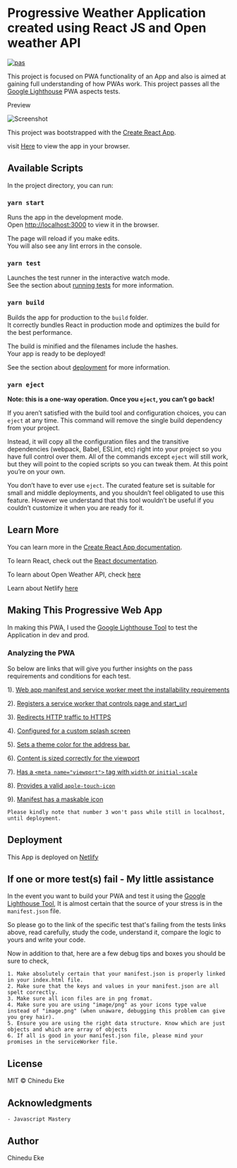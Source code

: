 # Progressive Weather Application created using React JS and Open weather API

[![pas](https://img.shields.io/static/v1?&message=ProgressiveApp.Store&color=74b9ff&style=flat&label=Follow%20Weather%20App%20by%20Chinedu%20at)](https://progressiveapp.store/pwa/Weather-App-by-Chinedu)

This project is focused on PWA functionality of an App and also is aimed at gaining full understanding of how PWAs work.
This project passes all the [Google Lighthouse](https://chrome.google.com/webstore/detail/lighthouse/blipmdconlkpinefehnmjammfjpmpbjk?hl=en) PWA aspects tests.

Preview

![Screenshot]()

This project was bootstrapped with the [Create React App](https://github.com/facebook/create-react-app).

visit [Here](https://pwa-weather-app-by-chinedu.netlify.app/) to view the app in your browser.

## Available Scripts

In the project directory, you can run:

### `yarn start`

Runs the app in the development mode.\
Open [http://localhost:3000](http://localhost:3000) to view it in the browser.

The page will reload if you make edits.\
You will also see any lint errors in the console.

### `yarn test`

Launches the test runner in the interactive watch mode.\
See the section about [running tests](https://facebook.github.io/create-react-app/docs/running-tests) for more information.

### `yarn build`

Builds the app for production to the `build` folder.\
It correctly bundles React in production mode and optimizes the build for the best performance.

The build is minified and the filenames include the hashes.\
Your app is ready to be deployed!

See the section about [deployment](https://facebook.github.io/create-react-app/docs/deployment) for more information.

### `yarn eject`

**Note: this is a one-way operation. Once you `eject`, you can’t go back!**

If you aren’t satisfied with the build tool and configuration choices, you can `eject` at any time. This command will remove the single build dependency from your project.

Instead, it will copy all the configuration files and the transitive dependencies (webpack, Babel, ESLint, etc) right into your project so you have full control over them. All of the commands except `eject` will still work, but they will point to the copied scripts so you can tweak them. At this point you’re on your own.

You don’t have to ever use `eject`. The curated feature set is suitable for small and middle deployments, and you shouldn’t feel obligated to use this feature. However we understand that this tool wouldn’t be useful if you couldn’t customize it when you are ready for it.

## Learn More

You can learn more in the [Create React App documentation](https://facebook.github.io/create-react-app/docs/getting-started).

To learn React, check out the [React documentation](https://reactjs.org/).

To learn about Open Weather API, check [here](https://openweathermap.org/api)

Learn about Netlify [here](https://docs.netlify.com/)

## Making This Progressive Web App

In making this PWA, I used the [Google Lighthouse Tool](https://chrome.google.com/webstore/detail/lighthouse/blipmdconlkpinefehnmjammfjpmpbjk?hl=en) to test the Application in dev and prod.

### Analyzing the PWA

So below are links that will give you further insights on the pass requirements and conditions for each test.

1). [Web app manifest and service worker meet the installability requirements](https://web.dev/installable-manifest/?utm_source=lighthouse&utm_medium=devtools)

2). [Registers a service worker that controls page and start_url](https://web.dev/service-worker/?utm_source=lighthouse&utm_medium=devtools)

3). [Redirects HTTP traffic to HTTPS](https://web.dev/redirects-http/?utm_source=lighthouse&utm_medium=devtools)

4). [Configured for a custom splash screen](https://web.dev/splash-screen/?utm_source=lighthouse&utm_medium=devtools)

5). [Sets a theme color for the address bar.](https://web.dev/themed-omnibox/?utm_source=lighthouse&utm_medium=devtools)

6). [Content is sized correctly for the viewport](https://web.dev/content-width/?utm_source=lighthouse&utm_medium=devtools)

7). [Has a `<meta name="viewport">` tag with ```width``` or ```initial-scale```](https://web.dev/viewport/?utm_source=lighthouse&utm_medium=devtools)

8). [Provides a valid ```apple-touch-icon```](https://web.dev/apple-touch-icon/?utm_source=lighthouse&utm_medium=devtools)

9). [Manifest has a maskable icon](https://web.dev/maskable-icon-audit/?utm_source=lighthouse&utm_medium=devtools)

    Please kindly note that number 3 won't pass while still in localhost, until deployment.

## Deployment

This App is deployed on [Netlify](https://pwa-weather-app-by-chinedu.netlify.app/)

## If one or more test(s) fail - My little assistance

In the event you want to build your PWA and test it using the [Google Lighthouse Tool](https://chrome.google.com/webstore/detail/lighthouse/blipmdconlkpinefehnmjammfjpmpbjk?hl=en), It is almost certain that the source of your stress is in the ```manifest.json``` file.

So please go to the link of the specific test that's failing from the tests links above, read carefully, study the code, understand it, compare the logic to yours and write your code.

Now in addition to that, here are a few debug tips and boxes you should be sure to check,

    1. Make absolutely certain that your manifest.json is properly linked in your index.html file.
    2. Make sure that the keys and values in your manifest.json are all spelt correctly.
    3. Make sure all icon files are in png fromat.
    4. Make sure you are using "image/png" as your icons type value instead of "image.png" (when unaware, debugging this problem can give you grey hair).
    5. Ensure you are using the right data structure. Know which are just objects and which are array of objects
    6. If all is good in your manifest.json file, please mind your promises in the serviceWorker file.

## License

  MIT © Chinedu Eke  

## Acknowledgments

    - Javascript Mastery

## Author

  Chinedu Eke
